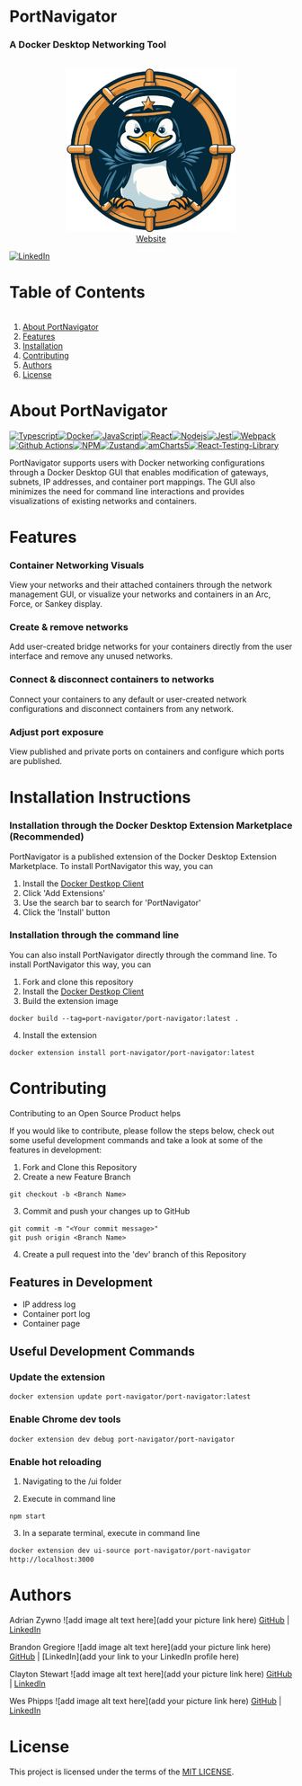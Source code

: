 <!-- -------- Current README --------- -->

# PortNavigator

### A Docker Desktop Networking Tool

<br />
<div align="center">
  <a href="https://github.com/oslabs-beta/port-navigator">
    <img src="./assets/PortNavigator.svg" alt="Logo" width="300" height="auto">
  </a>
  <br />
  <a href="https://PortNavigator.net/">Website</a>
<br/>
</div>

[![LinkedIn][linkedin-shield]][linkedin-url]

<!-- -------- Table of Contents Section --------- -->

# Table of Contents

<ol>
      <br />
    <li><a href="#about-portnavigator">About PortNavigator</a></li>
    <li><a href="#features">Features</a></li>
    <li><a href="#installation-instructions">Installation</a></li>
    <li><a href="#contributing">Contributing</a></li> 
    <li><a href="#authors">Authors</a></li>
    <li><a href="#license">License</a></li>
  </ol>

<!-- -------- Product Description Section --------- -->

# About PortNavigator

<!-- Tired of struggling with complex Docker network configurations? Meet Port Navigator, your stress-free solution for effortlessly managing container
communication through our user-friendly GUI.

PortNavigator provides an instant snapshot of all available networks and their associated containers. Connecting and disconnecting containers from networks is as easy as a few clicks. Need a new network? With Port Navigator, network management tasks such as adding, deleting, and configuration are all simplified within our (extension? application?). No more relying on command line interactions, we've included everything you need to maintain your (network?container?) infrastructure efficiently.We also included a built-in visualization tool that provides a clear, bird's-eye view of your (container? netowrk? )ecosystem. -->

[![Typescript][Typescript]][Typescript-url][![Docker][Docker]][Docker-url][![JavaScript][JavaScript]][JavaScript-url][![React][React.js]][React-url][![Nodejs][Nodejs]][Nodejs-url][![Jest][Jest]][Jest-url][![Webpack][Webpack]][Webpack-url][![Github Actions][Github-Actions]][Github-Actions-url][![NPM][NPM]][NPM-url][![Zustand][Zustand]][Zustand-url][![amCharts5][amCharts5]][amCHarts5-url][![React-Testing-Library][React-Testing-Library]][React-Testing-Library-url]

PortNavigator supports users with Docker networking configurations through a Docker Desktop GUI that enables modification of gateways, subnets, IP addresses, and container port mappings. The GUI also minimizes the need for command line interactions and provides visualizations of existing networks and containers.

<!-- -------- Features --------- -->

<!--
<br />
  <div align="center">
    <img alt="Logo" src="assets/docketeer-peek.gif" width="fit" height="auto">
  </div>
<br /> -->

# Features

### Container Networking Visuals

View your networks and their attached containers through the network management GUI, or visualize your networks and containers in an Arc, Force, or Sankey display.

<!-- TODO: Add a gif here of networks page and both visualizer options -->

### Create & remove networks

Add user-created bridge networks for your containers directly from the user interface and remove any unused networks.

<!-- TODO: Add a gif of add network form & disconnecting a network here -->

### Connect & disconnect containers to networks

Connect your containers to any default or user-created network configurations and disconnect containers from any network.

<!-- TODO:  Add a gif of add container and connect container forms here as well as disconnecting a network-->

### Adjust port exposure

View published and private ports on containers and configure which ports are published.

<!-- TODO:  Add screenshot of ports form -->

# Installation Instructions

### Installation through the Docker Desktop Extension Marketplace (Recommended)

PortNavigator is a published extension of the Docker Desktop Extension Marketplace. To install PortNavigator this way, you can

1. Install the <a href="https://www.docker.com/products/docker-desktop/"><span>Docker Destkop Client</span></a>
2. Click 'Add Extensions'
3. Use the search bar to search for 'PortNavigator'
4. Click the 'Install' button

### Installation through the command line

You can also install PortNavigator directly through the command line. To install PortNavigator this way, you can

1. Fork and clone this repository
2. Install the <a href="https://www.docker.com/products/docker-desktop/"><span>Docker Destkop Client</span></a>
3. Build the extension image

```
docker build --tag=port-navigator/port-navigator:latest .
```

4. Install the extension

```
docker extension install port-navigator/port-navigator:latest
```

# Contributing

Contributing to an Open Source Product helps

If you would like to contribute, please follow the steps below, check out some useful development commands and take a look at some of the features in development:

1. Fork and Clone this Repository
2. Create a new Feature Branch

```
git checkout -b <Branch Name>
```

3. Commit and push your changes up to GitHub

```
git commit -m "<Your commit message>"
git push origin <Branch Name>
```

4. Create a pull request into the 'dev' branch of this Repository

## Features in Development

- IP address log
- Container port log
- Container page

## Useful Development Commands

### Update the extension

```
docker extension update port-navigator/port-navigator:latest
```

### Enable Chrome dev tools

```
docker extension dev debug port-navigator/port-navigator
```

### Enable hot reloading

1.  Navigating to the /ui folder

2.  Execute in command line

```
npm start
```

3.  In a separate terminal, execute in command line

```
docker extension dev ui-source port-navigator/port-navigator http://localhost:3000

```

# Authors

<!-- TODO:  Still need to add some LinkedIns -->

Adrian Zywno ![add image alt text here](add your picture link here)
[GitHub](https://github.com/AdrianAdamZ) |
[LinkedIn](https://www.linkedin.com/in/adrianadamz/)

Brandon Gregiore ![add image alt text here](add your picture link here)
[GitHub](https://github.com/Bgregz) |
[LinkedIn](add your link to your LinkedIn profile here)

Clayton Stewart ![add image alt text here](add your picture link here)
[GitHub](https://github.com/ClStewart1212) |
[LinkedIn](https://www.linkedin.com/in/clstewart1212/)

Wes Phipps ![add image alt text here](add your picture link here)
[GitHub](https://github.com/booksandgames) |
[LinkedIn](www.linkedin.com/in/wp2890)

<!-- -------- License Information Section --------- -->

# License

This project is licensed under the terms of the [MIT LICENSE](LICENSE).

<!-- https://img.shields.io/badge/React.js-blue?style=plastic&logo=React&logoColor=pink&labelColor=%23475569 -->

[React.js]: https://img.shields.io/badge/React.js-%232e1065?style=for-the-badge&logo=react
[React-url]: https://react.dev/learn
[Javascript]: https://img.shields.io/badge/Javascript-991b1b?style=for-the-badge&logo=javascript
[Javascript-url]: https://www.javascript.com/
[Typescript]: https://img.shields.io/badge/typescript-%23007ACC.svg?style=for-the-badge&logo=typescript&logoColor=white
[Typescript-url]: https://www.typescriptlang.org/
[Docker]: https://img.shields.io/badge/docker-%230db7ed.svg?style=for-the-badge&logo=docker&logoColor=white
[Docker-url]: https://www.docker.com/
[React-Testing-Library]: https://img.shields.io/badge/React%20Testing%20Library-%23d97706?style=for-the-badge&logo=reacttestinglibrary&logoColor=white
[React-Testing-Library-url]: https://github.com/testing-library/react-testing-library
[Jest]: https://img.shields.io/badge/Jest-%23eab308?style=for-the-badge&logo=jest
[Jest-url]: https://jestjs.io/docs/getting-started
[amCharts5]: https://img.shields.io/badge/amChart%205-%23f472b6?style=for-the-badge&logo=amChart
[amCharts5-url]: https://www.amcharts.com/docs/v5/
[NPM]: https://img.shields.io/badge/NPM-%23365314?style=for-the-badge&logo=npm
[NPM-url]: https://docs.npmjs.com/about-npm
[Webpack]: https://img.shields.io/badge/Webpack-%2364748b?style=for-the-badge&logo=Webpack
[Webpack-url]: https://webpack.js.org/
[Github-Actions]: https://img.shields.io/badge/GithubActions-%23581c87?style=for-the-badge&logo=GithubActions
[Github-Actions-url]: https://docs.github.com/en/actions
[Zustand]: https://img.shields.io/badge/Zustand-%2378716c?style=for-the-badge&logo=zustand
[Zustand-url]: https://www.npmjs.com/package/zustand
[Nodejs]: https://img.shields.io/badge/Nodejs-%252523fed7aa?style=for-the-badge&logo=Node.js
[Nodejs-url]: https://nodejs.org/en/docs
[linkedin-shield]: https://img.shields.io/badge/-LinkedIn-black.svg?style=for-the-badge&logo=linkedin&colorB=555
[linkedin-url]: https://www.linkedin.com/company/portnavigator

